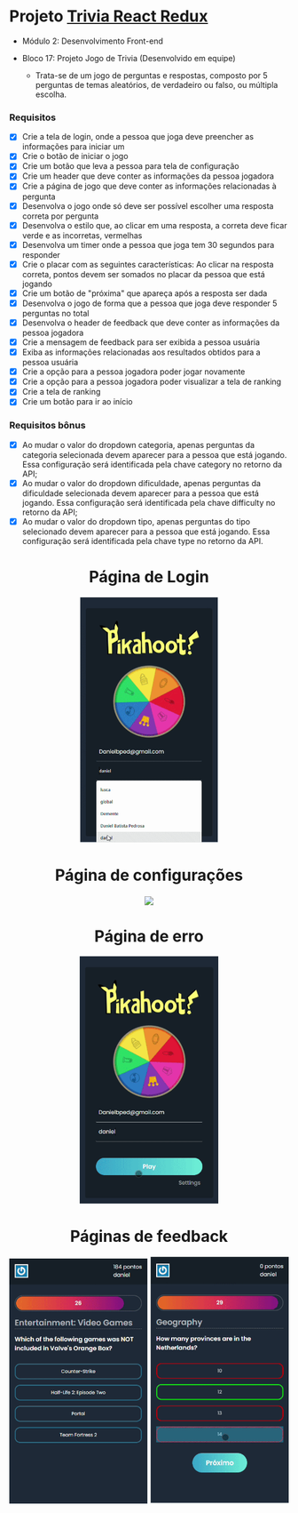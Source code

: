 # Projeto [Trivia React Redux](https://github.com/tryber/sd-012-project-trivia-react-redux/pull/78)
  - Módulo 2: Desenvolvimento Front-end
  - Bloco 17: Projeto Jogo de  Trivia (Desenvolvido em equipe)

    - Trata-se de um jogo de perguntas e respostas, composto por 5 perguntas de temas aleatórios, de verdadeiro ou falso, ou múltipla escolha.

### Requisitos
- [x] Crie a tela de login, onde a pessoa que joga deve preencher as informações para iniciar um 
- [x] Crie o botão de iniciar o jogo
- [x] Crie um botão que leva a pessoa para tela de configuração
- [x] Crie um header que deve conter as informações da pessoa jogadora
- [x] Crie a página de jogo que deve conter as informações relacionadas à pergunta
- [x] Desenvolva o jogo onde só deve ser possível escolher uma resposta correta por pergunta
- [x] Desenvolva o estilo que, ao clicar em uma resposta, a correta deve ficar verde e as incorretas, vermelhas
- [x] Desenvolva um timer onde a pessoa que joga tem 30 segundos para responder
- [x] Crie o placar com as seguintes características: Ao clicar na resposta correta, pontos devem ser somados no placar da pessoa que está jogando
- [x] Crie um botão de "próxima" que apareça após a resposta ser dada
- [x] Desenvolva o jogo de forma que a pessoa que joga deve responder 5 perguntas no total
- [x] Desenvolva o header de feedback que deve conter as informações da pessoa jogadora
- [x] Crie a mensagem de feedback para ser exibida a pessoa usuária
- [x] Exiba as informações relacionadas aos resultados obtidos para a pessoa usuária
- [x] Crie a opção para a pessoa jogadora poder jogar novamente
- [x] Crie a opção para a pessoa jogadora poder visualizar a tela de ranking
- [x] Crie a tela de ranking
- [x] Crie um botão para ir ao início
### Requisitos bônus
- [x] Ao mudar o valor do dropdown categoria, apenas perguntas da categoria selecionada devem aparecer para a pessoa que está jogando. Essa configuração será identificada pela chave category no retorno da API;
- [x] Ao mudar o valor do dropdown dificuldade, apenas perguntas da dificuldade selecionada devem aparecer para a pessoa que está jogando. Essa configuração será identificada pela chave difficulty no retorno da API;
- [x] Ao mudar o valor do dropdown tipo, apenas perguntas do tipo selecionado devem aparecer para a pessoa que está jogando. Essa configuração será identificada pela chave type no retorno da API.
 
 <h1 align="center">Página de Login</h1>
 <div align="center">
  <img src = "/gifs/LoginMob.gif" width=250 />
 </div>
 
 <h1 align="center">Página de configurações</h1>
 <div align="center">
  <img align="center" src = "/gifs/SettingsGif.gif" width=250 />
 </div>
 
 <h1 align="center">Página de erro</h1>
 <div align="center">
  <img src = "/gifs/ErrorMob.gif" width=250 />
 </div>
 
 <h1 align="center">Páginas de feedback</h1>
 <div align="center">
   <img src = "/gifs/GoodScoreMob.gif" width=250/>
   <img src = "/gifs/BadScoreMob.gif" width=250 />
 </div>
